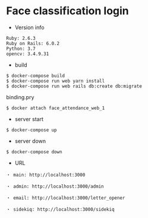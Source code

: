 # Face classification login

* Version info
```
Ruby: 2.6.3
Ruby on Rails: 6.0.2
Python: 3.7
opencv: 3.4.9.31
```

* build
```
$ docker-compose build
$ docker-compose run web yarn install
$ docker-compose run web rails db:create db:migrate
```

binding.pry
```
$ docker attach face_attendance_web_1
```

* server start
```
$ docker-compose up
```

* server down
```
$ docker-compose down
```

* URL
```
・ main: http://localhost:3000

・ admin: http://localhost:3000/admin

・ email: http://localhost:3000/letter_opener

・ sidekiq: http://localhost:3000/sidekiq
```
